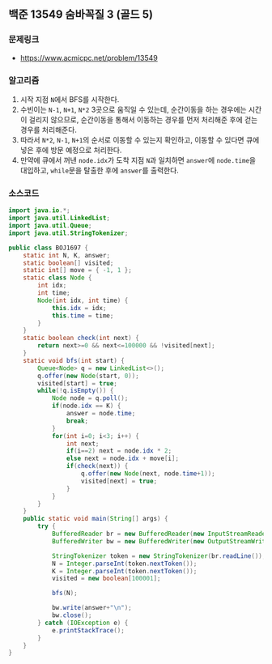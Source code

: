 ## 백준 13549 숨바꼭질 3 (골드 5)

### 문제링크
- https://www.acmicpc.net/problem/13549

### 알고리즘
1. 시작 지점 `N`에서 BFS를 시작한다.
2. 수빈이는 `N-1`, `N+1`, `N*2` 3곳으로 움직일 수 있는데, 순간이동을 하는 경우에는 시간이 걸리지 않으므로, 순간이동을 통해서 이동하는 경우를 먼저 처리해준 후에 걷는 경우를 처리해준다.
3. 따라서 `N*2`, `N-1`, `N+1`의 순서로 이동할 수 있는지 확인하고, 이동할 수 있다면 큐에 넣은 후에 방문 예정으로 처리한다.
4. 만약에 큐에서 꺼낸 `node.idx`가 도착 지점 `N`과 일치하면 `answer`에 `node.time`을 대입하고, `while`문을 탈출한 후에 `answer`를 출력한다.

### 소스코드
```java
import java.io.*;
import java.util.LinkedList;
import java.util.Queue;
import java.util.StringTokenizer;

public class BOJ1697 {
    static int N, K, answer;
    static boolean[] visited;
    static int[] move = { -1, 1 };
    static class Node {
        int idx;
        int time;
        Node(int idx, int time) {
            this.idx = idx;
            this.time = time;
        }
    }
    static boolean check(int next) {
        return next>=0 && next<=100000 && !visited[next];
    }
    static void bfs(int start) {
        Queue<Node> q = new LinkedList<>();
        q.offer(new Node(start, 0));
        visited[start] = true;
        while(!q.isEmpty()) {
            Node node = q.poll();
            if(node.idx == K) {
                answer = node.time;
                break;
            }
            for(int i=0; i<3; i++) {
                int next;
                if(i==2) next = node.idx * 2;
                else next = node.idx + move[i];
                if(check(next)) {
                    q.offer(new Node(next, node.time+1));
                    visited[next] = true;
                }
            }
        }
    }
    public static void main(String[] args) {
        try {
            BufferedReader br = new BufferedReader(new InputStreamReader(System.in));
            BufferedWriter bw = new BufferedWriter(new OutputStreamWriter(System.out));

            StringTokenizer token = new StringTokenizer(br.readLine());
            N = Integer.parseInt(token.nextToken());
            K = Integer.parseInt(token.nextToken());
            visited = new boolean[100001];

            bfs(N);

            bw.write(answer+"\n");
            bw.close();
        } catch (IOException e) {
            e.printStackTrace();
        }
    }
}
```
